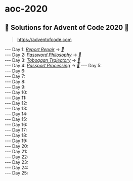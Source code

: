 # aoc-2020
## :christmas_tree: Solutions for Advent of Code 2020 :christmas_tree:  
> https://adventofcode.com  
 
  
 --- Day 1: [*Report Repair*](https://github.com/ivapanic/aoc-2020/blob/main/day1/Day%201%20-%20Advent%20of%20Code%202020.pdf) -> [*:sparkler:*](./day1/day1.cpp)    
 --- Day 2: [*Password Philosophy*](https://github.com/ivapanic/aoc-2020/blob/main/day2/Day%202%20-%20Advent%20of%20Code%202020.pdf) -> [*:sparkler:*](./day2/day2.cpp)  
 --- Day 3: [*Toboggan Trajectory*](https://github.com/ivapanic/aoc-2020/blob/main/day3/Day%203%20-%20Advent%20of%20Code%202020.pdf) -> [*:sparkler:*](./day3/day3.cpp)  
 --- Day 4:  [*Passport Processing*](https://github.com/ivapanic/aoc-2020/blob/main/day4/day4.cpp) -> [*:sparkler:*](./day4/day4.cpp) 
 --- Day 5:  
 --- Day 6:  
 --- Day 7:  
 --- Day 8:  
 --- Day 9:  
 --- Day 10:  
 --- Day 11:  
 --- Day 12:  
 --- Day 13:  
 --- Day 14:  
 --- Day 15:  
 --- Day 16:  
 --- Day 17:  
 --- Day 18:  
 --- Day 19:  
 --- Day 20:  
 --- Day 21:  
 --- Day 22:  
 --- Day 23:  
 --- Day 24:  
 --- Day 25:  
